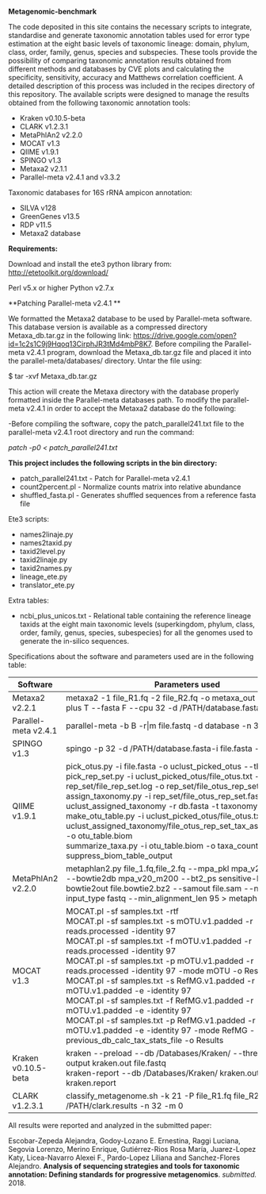 **Metagenomic-benchmark**

The code deposited in this site contains the necessary scripts to integrate, standardise and generate taxonomic annotation tables used for error type estimation at the eight basic levels of taxonomic lineage: domain, phylum, class, order, family, genus, species and subspecies. These tools provide the possibility of comparing taxonomic annotation results obtained from different methods and databases by CVE plots and calculating the specificity, sensitivity, accuracy and Matthews correlation coefficient. A detailed description of this process was included in the recipes directory of this repository. The available scripts were designed to manage the results obtained from the following taxonomic annotation tools:

- Kraken v0.10.5-beta
- CLARK v1.2.3.1
- MetaPhlAn2 v2.2.0 
- MOCAT v1.3
- QIIME v1.9.1
- SPINGO v1.3
- Metaxa2 v2.1.1
- Parallel-meta v2.4.1 and v3.3.2


Taxonomic databases for 16S rRNA ampicon annotation:

- SILVA v128
- GreenGenes v13.5
- RDP v11.5
- Metaxa2 database


**Requirements:**

Download and install the ete3 python library from:
http://etetoolkit.org/download/

Perl v5.x or higher
Python v2.7.x

**Patching Parallel-meta v2.4.1 **

We formatted the Metaxa2 database to be used by Parallel-meta software. This database version is available as a compressed directory Metaxa_db.tar.gz in the following link: https://drive.google.com/open?id=1c2s1C9j9Hqoq13CirphJR3tMd4mbP8K7. Before compiling the Parallel-meta v2.4.1 program, download the Metaxa_db.tar.gz file and placed it into the parallel-meta/databases/ directory. Untar the file using:

$ tar -xvf Metaxa_db.tar.gz

This action will create the Metaxa directory with the database properly formatted inside the Parallel-meta databases path. To modify the parallel-meta v2.4.1 in order to accept the Metaxa2 database do the following:

-Before compiling the software, copy the patch_parallel241.txt file to the parallel-meta v2.4.1 root directory and run the command:

*patch -p0 < patch_parallel241.txt*

**This project includes the following scripts in the bin directory:**
- patch_parallel241.txt   - Patch for Parallel-meta v2.4.1
- count2percent.pl        - Normalize counts matrix into relative abundance
- shuffled_fasta.pl       - Generates shuffled sequences from a reference fasta file

Ete3 scripts:
- names2linaje.py
- names2taxid.py
- taxid2level.py
- taxid2linaje.py
- taxid2names.py
- lineage_ete.py
- translator_ete.py

Extra tables:
- ncbi_plus_unicos.txt     - Relational table containing the reference lineage taxids at the eight main taxonomic levels (superkingdom, phylum, class, order, family, genus, species, subespecies) for all the genomes used to generate the in-silico sequences.


Specifications about the software and parameters used are in the following table:

| Software | Parameters used |
|----------|-----------------|
| Metaxa2 v2.2.1 | metaxa2 -1 file_R1.fq -2 file_R2.fq -o metaxa_out -f fastq --plus T --fasta F --cpu 32 -d /PATH/database.fasta |
| Parallel-meta v2.4.1 | parallel-meta -b B -r\|m file.fastq -d database -n 32 |
| SPINGO v1.3 | spingo -p 32 -d /PATH/database.fasta-i file.fasta -a > result.txt |
| QIIME v1.9.1 | pick_otus.py -i file.fasta -o uclust_picked_otus --threads 16 <br/> pick_rep_set.py -i uclust_picked_otus/file_otus.txt -f file.fasta -l rep_set/file_rep_set.log -o rep_set/file_otus_rep_set.fasta <br/> assign_taxonomy.py -i rep_set/file_otus_rep_set.fasta -o uclust_assigned_taxonomy -r db.fasta -t taxonomy.txt <br/> make_otu_table.py -i uclust_picked_otus/file_otus.txt -t uclust_assigned_taxonomy/file_otus_rep_set_tax_assignments.txt -o otu_table.biom <br/> summarize_taxa.py -i otu_table.biom -o taxa_counts -a --suppress_biom_table_output |
| MetaPhlAn2 v2.2.0 | metaphlan2.py file_1.fq,file_2.fq --mpa_pkl mpa_v20_m200.pkl --bowtie2db mpa_v20_m200 --bt2_ps sensitive-local --bowtie2out file.bowtie2.bz2 --samout file.sam --nproc 32 --input_type fastq --min_alignment_len 95 > metaphlan_out.txt |
| MOCAT v1.3 | MOCAT.pl -sf samples.txt -rtf <br/> MOCAT.pl -sf samples.txt -s mOTU.v1.padded -r reads.processed -identity 97 <br/> MOCAT.pl -sf samples.txt -f mOTU.v1.padded -r reads.processed -identity 97 <br/> MOCAT.pl -sf samples.txt -p mOTU.v1.padded -r reads.processed -identity 97 -mode mOTU -o Results <br/> MOCAT.pl -sf samples.txt -s RefMG.v1.padded -r mOTU.v1.padded -e -identity 97 <br/> MOCAT.pl -sf samples.txt -f RefMG.v1.padded -r mOTU.v1.padded -e -identity 97 <br/> MOCAT.pl -sf samples.txt -p RefMG.v1.padded -r mOTU.v1.padded -e -identity 97 -mode RefMG -previous_db_calc_tax_stats_file -o Results |
| Kraken v0.10.5-beta | kraken --preload --db /Databases/Kraken/ --threads 16 --output kraken.out file.fastq <br/> kraken-report --db /Databases/Kraken/ kraken.out > kraken.report |
| CLARK v1.2.3.1 | classify_metagenome.sh -k 21 -P file_R1.fq file_R2.fq -R /PATH/clark.results -n 32 -m 0 |


All results were reported and analyzed in the submitted paper:

Escobar-Zepeda Alejandra, Godoy-Lozano E. Ernestina, Raggi Luciana, Segovia Lorenzo, Merino Enrique, Gutiérrez-Rios Rosa María, Juarez-Lopez Katy, Licea-Navarro Alexei F., Pardo-Lopez Liliana and Sanchez-Flores Alejandro. **Analysis of sequencing strategies and tools for taxonomic annotation: Defining standards for progressive metagenomics**. *submitted.* 2018.



